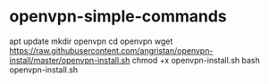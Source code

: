# openvpn-simple-commands

apt update
mkdir openvpn
cd openvpn
wget https://raw.githubusercontent.com/angristan/openvpn-install/master/openvpn-install.sh
chmod +x openvpn-install.sh
bash openvpn-install.sh
